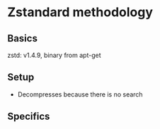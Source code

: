# Zstandard methodology

## Basics

zstd: v1.4.9, binary from apt-get

## Setup

* Decompresses because there is no search

## Specifics

